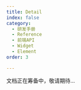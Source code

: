 ```yaml
---
title: Detail
index: false
category:
  - 研发手册
  - Reference
  - 前端API
  - Widget
  - Element
order: 3

---
```


文档正在筹备中，敬请期待...